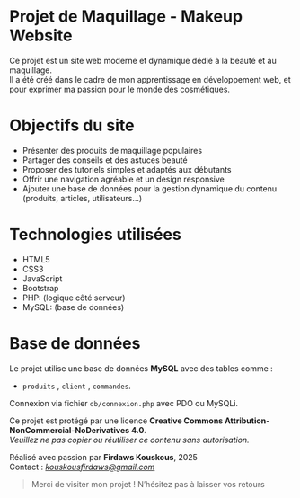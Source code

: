 # Projet de Maquillage - Makeup Website

Ce projet est un site web moderne et dynamique dédié à la beauté et au maquillage.  
Il a été créé dans le cadre de mon apprentissage en développement web, et pour exprimer ma passion pour le monde des cosmétiques.

# Objectifs du site

- Présenter des produits de maquillage populaires
- Partager des conseils et des astuces beauté
- Proposer des tutoriels simples et adaptés aux débutants
- Offrir une navigation agréable et un design responsive
- Ajouter une base de données pour la gestion dynamique du contenu (produits, articles, utilisateurs...)

# Technologies utilisées

- HTML5  
- CSS3  
- JavaScript  
- Bootstrap  
- PHP: (logique côté serveur)  
- MySQL: (base de données)

# Base de données

Le projet utilise une base de données **MySQL** avec des tables comme :

- `produits` , `client` , `commandes`.

Connexion via fichier `db/connexion.php` avec PDO ou MySQLi.

Ce projet est protégé par une licence **Creative Commons Attribution-NonCommercial-NoDerivatives 4.0**.  
*Veuillez ne pas copier ou réutiliser ce contenu sans autorisation.*

Réalisé avec passion par **Firdaws Kouskous**, 2025  
Contact : *kouskousfirdaws@gmail.com*  

> Merci de visiter mon projet ! N’hésitez pas à laisser vos retours 
